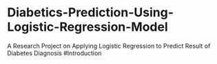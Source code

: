 # Diabetics-Prediction-Using-Logistic-Regression-Model
A Research Project on Applying Logistic Regression to Predict Result of Diabetes Diagnosis
#Introduction
